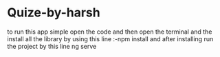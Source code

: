 # Quize-by-harsh
to run this app simple open the code and then open the terminal and the install all the library by using this line :-npm install   and after installing run the project by this line ng serve
